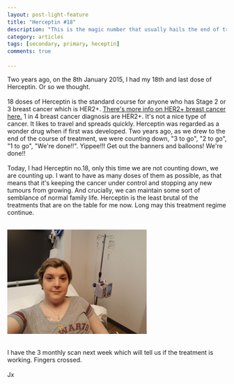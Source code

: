 ```yaml
---
layout: post-light-feature
title: "Herceptin #18"
description: "This is the magic number that usually hails the end of treatment."
category: articles
tags: [secondary, primary, heceptin]
comments: true

---
```


Two years ago, on the 8th January 2015, I had my 18th and last dose of Herceptin.  Or so we thought.<br />
<br />
18 doses of Herceptin is the standard course for anyone who has Stage 2 or 3 breast cancer which is HER2+. <a href="http://www.macmillan.org.uk/cancerinformation/cancertypes/breast/aboutbreastcancer/typesandrelatedconditions/her2%20positive.aspx">There's more info on HER2+ breast cancer here.</a> 1 in 4 breast cancer diagnosis are HER2+.  It's not a nice type of cancer.  It likes to travel and spreads quickly.  Herceptin was regarded as a wonder drug when if first was developed.  Two years ago, as we drew to the end of the course of treatment, we were counting down, "3 to go", "2 to go", "1 to go", "We're done!!".  Yippee!!!  Get out the banners and balloons! We're done!!<br />
<br />
Today, I had Herceptin no.18, only this time we are not counting down, we are counting up.  I want to have as many doses of them as possible, as that means that it's keeping the cancer under control and stopping any new tumours from growing.  And crucially, we can maintain some sort of semblance of normal family life.  Herceptin is the least brutal of the treatments that are on the table for me now.  Long may this treatment regime continue.<br />
<br />

<p class="center">
<img src="/images/herceptin18.jpg" alt="Herceptin 18" style="width:auto;"/>
</p>

<br />
I have the 3 monthly scan next week which will tell us if the treatment is working.  Fingers crossed.<br />
<br />
Jx
